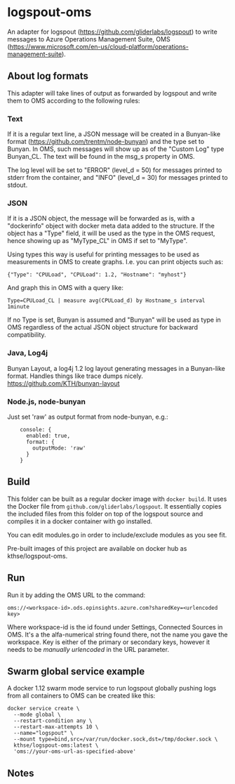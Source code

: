 # logspout-oms

An adapter for logspout (https://github.com/gliderlabs/logspout) to write
messages to Azure Operations Management Suite, OMS
(https://www.microsoft.com/en-us/cloud-platform/operations-management-suite).

## About log formats

This adapter will take lines of output as forwarded by logspout and write them
to OMS according to the following rules:

### Text

If it is a regular text line, a JSON message will be created in a
Bunyan-like format (https://github.com/trentm/node-bunyan) and the
type set to Bunyan. In OMS, such messages will show up as of the
"Custom Log" type Bunyan_CL. The text will be found in the msg_s
property in OMS.

The log level will be set to "ERROR" (level_d = 50) for messages
printed to stderr from the container, and "INFO" (level_d = 30) for
messages printed to stdout.

### JSON

If it is a JSON object, the message will be forwarded as is, with
a "dockerinfo" object with docker meta data added to the structure.
If the object has a "Type" field, it will be used as the type in the
OMS request, hence showing up as "MyType_CL" in OMS if set to "MyType".

Using types this way is useful for printing messages to be used
as measurements in OMS to create graphs. I.e. you can print objects
such as:
```
{"Type": "CPULoad", "CPULoad": 1.2, "Hostname": "myhost"}
```

And graph this in OMS with a query like:
```
Type=CPULoad_CL | measure avg(CPULoad_d) by Hostname_s interval 1minute
```

If no Type is set, Bunyan is assumed and "Bunyan" will be used
as type in OMS regardless of the actual JSON object structure for backward
compatibility.

### Java, Log4j

Bunyan Layout, a log4j 1.2 log layout generating messages in a Bunyan-like
format. Handles things like trace dumps nicely. https://github.com/KTH/bunyan-layout

### Node.js, node-bunyan

Just set 'raw' as output format from node-bunyan, e.g.:
```
    console: {
      enabled: true,
      format: {
        outputMode: 'raw'
      }
    }
```

## Build

This folder can be built as a regular docker image with `docker build`. It
uses the Docker file from `github.com/gliderlabs/logspout`. It essentially
copies the included files from this folder on top of the logspout source and
compiles it in a docker container with go installed.

You can edit modules.go in order to include/exclude modules as you see fit.

Pre-built images of this project are available on docker hub as kthse/logspout-oms.

## Run

Run it by adding the OMS URL to the command:

```
oms://<workspace-id>.ods.opinsights.azure.com?sharedKey=<urlencoded key>
```

Where workspace-id is the id found under Settings, Connected Sources in
OMS. It's a the alfa-numerical string found there, not the name you gave
the workspace. Key is either of the primary or secondary keys, however
it needs to be *manually urlencoded* in the URL parameter.

## Swarm global service example

A docker 1.12 swarm mode service to run logspout globally pushing logs
from all containers to OMS can be created like this:

```
docker service create \
  --mode global \
  --restart-condition any \
  --restart-max-attempts 10 \
  --name="logspout" \
  --mount type=bind,src=/var/run/docker.sock,dst=/tmp/docker.sock \
  kthse/logspout-oms:latest \
  'oms://your-oms-url-as-specified-above'
```

## Notes
